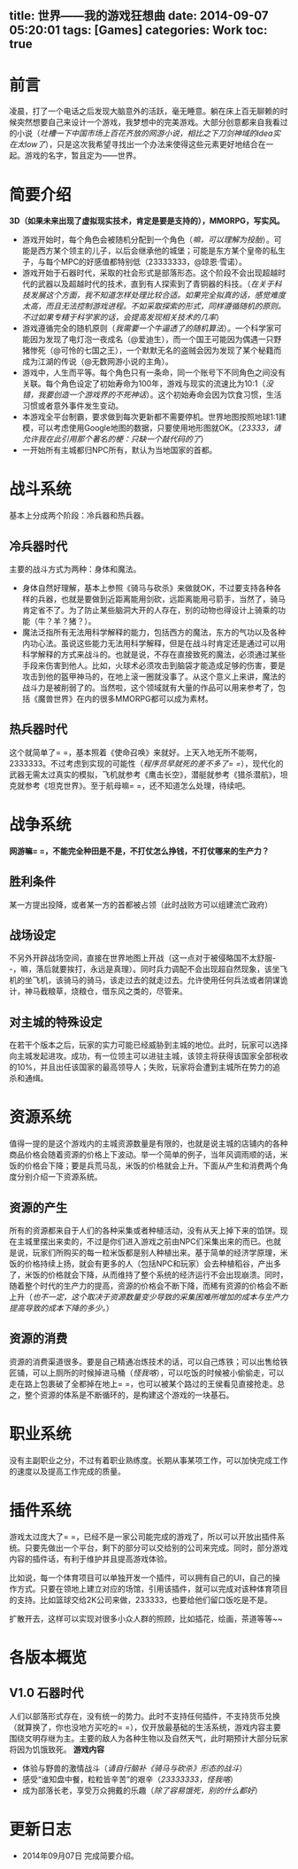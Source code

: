 title: 世界——我的游戏狂想曲
date: 2014-09-07 05:20:01
tags: [Games]
categories: Work
toc: true
---
# 前言
凌晨，打了一个电话之后发现大脑意外的活跃，毫无睡意。躺在床上百无聊赖的时候突然想要自己来设计一个游戏，我梦想中的完美游戏。大部分创意都来自我看过的小说（*吐槽一下中国市场上百花齐放的网游小说，相比之下刀剑神域的idea实在太low了*），只是这次我希望寻找出一个办法来使得这些元素更好地结合在一起。游戏的名字，暂且定为——世界。

<!-- more -->

# 简要介绍
**3D（如果未来出现了虚拟现实技术，肯定是要是支持的），MMORPG，写实风。**
- 游戏开始时，每个角色会被随机分配到一个角色（*嘛，可以理解为投胎*）。可能是西方某个领主的儿子，以后会继承他的城堡；可能是东方某个皇帝的私生子，与每个MPC的好感值都特别低（23333333，@琼恩·雪诺）。
- 游戏开始于石器时代，采取的社会形式是部落形态。这个阶段不会出现超越时代的武器以及超越时代的技术，直到有人探索到了青铜器的科技。（*在关于科技发展这个方面，我不知道怎样处理比较合适。如果完全拟真的话，感觉难度太高，而且无法控制游戏进程。不如采取探索的形式，同样遵循随机的原则。不过如果专精于科学家的话，会提高发现相关技术的几率*）
- 游戏遵循完全的随机原则（*我需要一个牛逼透了的随机算法*）。一个科学家可能因为发现了电灯泡一夜成名（@爱迪生），而一个国王可能因为偶遇一只野猪惨死（@可怜的七国之王），一个默默无名的盗贼会因为发现了某个秘籍而成为江湖的传说（@无数网游小说的主角）。
- 游戏中，人生而平等。每个角色只有一条命，同一个账号下不同角色之间没有关联。每个角色设定了初始寿命为100年，游戏与现实的流速比为10:1（*没错，我要创造一个游戏界的不死神话*）。这个初始寿命会因为饮食习惯，生活习惯或者意外事件发生变动。
- 本游戏全平台制霸，要求做到每次更新都不需要停机。世界地图按照地球1:1建模，可以考虑使用Google地图的数据，只要使用地形图就OK。（*23333，请允许我在此引用那个著名的梗：只缺一个敲代码的了*）
- 一开始所有主城都归NPC所有，默认为当地国家的首都。

# 战斗系统
基本上分成两个阶段：冷兵器和热兵器。
## 冷兵器时代
主要的战斗方式为两种：身体和魔法。
- 身体自然好理解，基本上参照《骑马与砍杀》来做就OK，不过要支持各种各样的兵器，也就是要做到近距离能用剑砍，远距离能用弓箭手，当然了，骑马肯定省不了。为了防止某些脑洞大开的人存在，别的动物也得设计上骑乘的功能（牛？羊？猪？）。
- 魔法泛指所有无法用科学解释的能力，包括西方的魔法，东方的气功以及各种内功心法。虽说这些能力无法用科学解释，但是在战斗时肯定还是通过可以用科学解释的方式来战斗的。也就是说，不存在直接致死的魔法，必须通过某些手段来伤害到他人。比如，火球术必须攻击到脑袋才能造成足够的伤害，要是攻击到他的盔甲神马的，在地上滚一圈就没事了。从这个意义上来讲，魔法的战斗力是被削弱了的。当然啦，这个领域就有大量的作品可以用来参考了，包括《魔兽世界》在内的很多MMORPG都可以成为素材。

## 热兵器时代
这个就简单了= =，基本照着《使命召唤》来就好。上天入地无所不能啊，2333333。不过考虑到实现的可能性（*程序员早就死的差不多了= =*），现代化的武器无需太过真实的模拟，飞机就参考《鹰击长空》，潜艇就参考《猎杀潜航》，坦克就参考《坦克世界》。至于航母嘛= =，还不知道怎么处理，待续吧。

# 战争系统
**网游嘛= =，不能完全种田是不是，不打仗怎么挣钱，不打仗哪来的生产力？**
## 胜利条件
某一方提出投降，或者某一方的首都被占领（此时战败方可以组建流亡政府）
## 战场设定
不另外开辟战场空间，直接在世界地图上开战（这一点对于被侵略国不太舒服- -，嘛，落后就要挨打，永远是真理）。同时兵力调配不会出现超自然现象，该坐飞机的坐飞机，该骑马的骑马，该走过去的就走过去。允许使用任何兵法或者阴谋诡计，神马截粮草，烧粮仓，借东风之类的，尽管来。
## 对主城的特殊设定
在若干个版本之后，玩家的实力可能已经威胁到主城的地位。此时，玩家可以选择向主城发起进攻。成功，有一位领主可以进驻主城，该领主将获得该国家全部税收的10%，并且出任该国家的最高领导人；失败，玩家将会遭到主城所在势力的追杀和通缉。

# 资源系统
值得一提的是这个游戏内的主城资源数量是有限的，也就是说主城的店铺内的各种商品价格会随着资源的价格上下波动。举一个简单的例子，当年风调雨顺的话，米饭的价格会下降；要是兵荒马乱，米饭的价格就会上升。下面从产生和消费两个角度分别介绍一下资源系统。
## 资源的产生
所有的资源都来自于人们的各种采集或者种植活动，没有从天上掉下来的馅饼。现在主城里摆出来卖的，不过是你们进入游戏之前由NPC们采集出来的而已。也就是说，玩家们所购买的每一粒米饭都是别人种植出来。基于简单的经济学原理，米饭的价格持续上扬，就会有更多的人（包括NPC和玩家）会去种植稻谷，产出多了，米饭的价格就会下降，从而维持了整个系统的经济运行不会出现崩溃。同时，随着整个时代的生产力的提高，资源的价格会不断下降，而稀有资源的价格会不断上升（*也不一定，这个取决于资源数量变少导致的采集困难所增加的成本与生产力提高导致的成本下降的多少。*）
## 资源的消费
资源的消费渠道很多。要是自己精通冶炼技术的话，可以自己炼铁；可以出售给铁匠铺，可以上厕所的时候掉进马桶（*怪我咯*），可以吃饭的时候被小偷偷走，可以走在路上包裹破了全都掉在地上= =，也可以被某个路过的王侯看见直接抢走。总之，整个资源的体系是不断循环的，是构建这个游戏的一块基石。

# 职业系统
没有主副职业之分，不过有着职业熟练度。长期从事某项工作，可以加快完成工作的速度以及提高工作完成的质量。

# 插件系统
游戏太过庞大了= =，已经不是一家公司能完成的游戏了，所以可以开放出插件系统。只要先做出一个平台，剩下的部分可以交给别的公司来完成。同时，部分游戏内容的插件话，有利于维护并且提高游戏体验。

比如说，每一个体育项目可以单独开发一个插件，可以拥有自己的UI，自己的操作方式。只要在领地上建立对应的场馆，引用该插件，就可以完成对该种体育项目的支持。比如篮球交给2K公司来做，233333，也要给他们留口饭吃是不是。

扩散开去，这样可以实现对很多小众人群的照顾，比如插花，绘画，茶道等等~~

# 各版本概览
## V1.0 石器时代
人们以部落形式存在，没有统一的势力。此时不支持任何插件，不支持货币兑换（就算换了，你也没地方买吃的= =），仅开放最基础的生活系统，游戏内容主要围绕文明存继为主。主要的敌人为各种生物以及自然天气，此时期预计大部分玩家将因为饥饿致死。
**游戏内容**
- 体验与野兽的激情战斗（*请自行脑补《骑马与砍杀》形态的战斗*）
- 感受“谁知盘中餐，粒粒皆辛苦”的艰辛（*23333333，怪我咯*）
- 成为部落长老，享受万众拥戴的乐趣（*除了容易饿死，别的什么都好*）

# 更新日志
- 2014年09月07日 完成简要介绍。